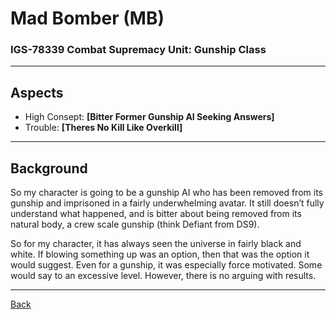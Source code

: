 # Mad Bomber (MB)
### IGS-78339 Combat Supremacy Unit: Gunship Class
___

## Aspects
 - High Consept: **[Bitter Former Gunship AI Seeking Answers]**
 - Trouble: **[Theres No Kill Like Overkill]**

___
## Background
So my character is going to be a gunship AI who has been removed from its gunship and imprisoned in a fairly underwhelming avatar. It still doesn’t fully understand what happened, and is bitter about being removed from its natural body, a crew scale gunship (think Defiant from DS9).

So for my character, it has always seen the universe in fairly black and white. If blowing something up was an option, then that was the option it would suggest. Even for a gunship, it was especially force motivated. Some would say to an excessive level. However, there is no arguing with results.

___
[Back](Players.md)
